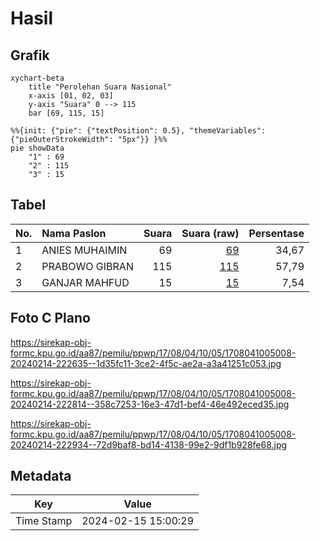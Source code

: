 # Hasil

## Grafik

```mermaid
xychart-beta
    title "Perolehan Suara Nasional"
    x-axis [01, 02, 03]
    y-axis "Suara" 0 --> 115
    bar [69, 115, 15]
```

```mermaid
%%{init: {"pie": {"textPosition": 0.5}, "themeVariables": {"pieOuterStrokeWidth": "5px"}} }%%
pie showData
    "1" : 69
    "2" : 115
    "3" : 15
```

## Tabel

| No. | Nama Paslon    | Suara | Suara (raw) | Persentase |
|:--- |:-------------- | -----:| -----------:| ----------:|
| 1   | ANIES MUHAIMIN | 69    | [69][p-1]   | 34,67      |
| 2   | PRABOWO GIBRAN | 115   | [115][p-2]  | 57,79      |
| 3   | GANJAR MAHFUD  | 15    | [15][p-3]   | 7,54       |


[p-1]: https://github.com/gigit-pemilu/pemilu-2024/blob/main/pilpres/hitung-suara/sub/17-bengkulu/sub/08-kepahiang/sub/04-kepahiang/sub/1005-pasar-ujung/sub/008-tps/sub/paslon-1.txt
[p-2]: https://github.com/gigit-pemilu/pemilu-2024/blob/main/pilpres/hitung-suara/sub/17-bengkulu/sub/08-kepahiang/sub/04-kepahiang/sub/1005-pasar-ujung/sub/008-tps/sub/paslon-2.txt
[p-3]: https://github.com/gigit-pemilu/pemilu-2024/blob/main/pilpres/hitung-suara/sub/17-bengkulu/sub/08-kepahiang/sub/04-kepahiang/sub/1005-pasar-ujung/sub/008-tps/sub/paslon-3.txt

## Foto C Plano

https://sirekap-obj-formc.kpu.go.id/aa87/pemilu/ppwp/17/08/04/10/05/1708041005008-20240214-222635--1d35fc11-3ce2-4f5c-ae2a-a3a41251c053.jpg

https://sirekap-obj-formc.kpu.go.id/aa87/pemilu/ppwp/17/08/04/10/05/1708041005008-20240214-222814--358c7253-16e3-47d1-bef4-46e492eced35.jpg

https://sirekap-obj-formc.kpu.go.id/aa87/pemilu/ppwp/17/08/04/10/05/1708041005008-20240214-222934--72d9baf8-bd14-4138-99e2-9df1b928fe68.jpg


## Metadata

| Key        | Value               |
| ---------- | ------------------- |
| Time Stamp | 2024-02-15 15:00:29 |



